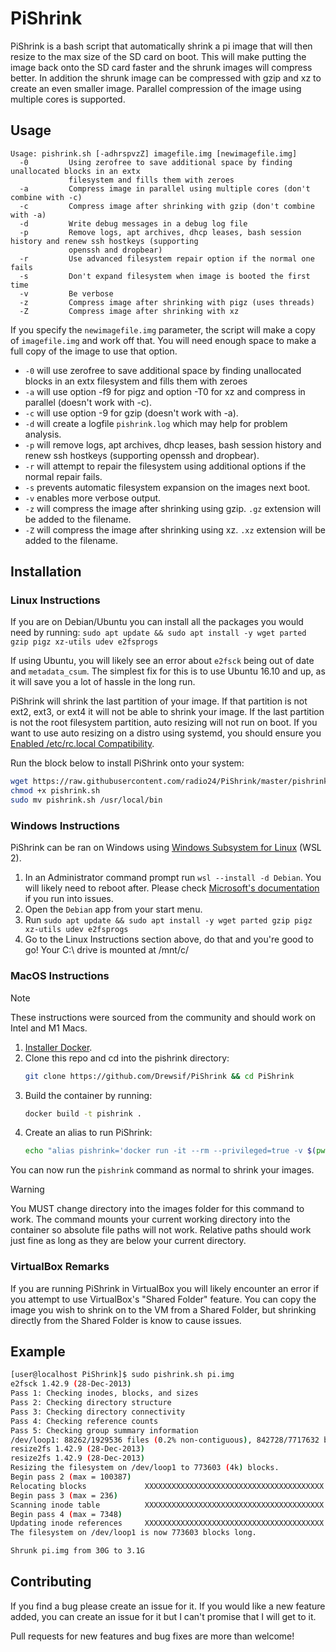 
# PiShrink #

PiShrink is a bash script that automatically shrink a pi image that will then resize to the max size of the SD card on boot. This will make putting the image back onto the SD card faster and the shrunk images will compress better.
In addition the shrunk image can be compressed with gzip and xz to create an even smaller image. Parallel compression of the image
using multiple cores is supported.

## Usage ##

```
Usage: pishrink.sh [-adhrspvzZ] imagefile.img [newimagefile.img]
  -0         Using zerofree to save additional space by finding unallocated blocks in an extx
             filesystem and fills them with zeroes
  -a         Compress image in parallel using multiple cores (don't combine with -c)
  -c         Compress image after shrinking with gzip (don't combine with -a)
  -d         Write debug messages in a debug log file
  -p         Remove logs, apt archives, dhcp leases, bash session history and renew ssh hostkeys (supporting
             openssh and dropbear)
  -r         Use advanced filesystem repair option if the normal one fails
  -s         Don't expand filesystem when image is booted the first time
  -v         Be verbose
  -z         Compress image after shrinking with pigz (uses threads)
  -Z         Compress image after shrinking with xz
```

If you specify the `newimagefile.img` parameter, the script will make a copy of `imagefile.img` and work off that. You will need enough space to make a full copy of the image to use that option.

* `-0` will use zerofree to save additional space by finding unallocated blocks in an extx filesystem and
       fills them with zeroes
* `-a` will use option -f9 for pigz and option -T0 for xz and compress in parallel (doesn't work with -c).
* `-c` will use option -9 for gzip (doesn't work with -a).
* `-d` will create a logfile `pishrink.log` which may help for problem analysis.
* `-p` will remove logs, apt archives, dhcp leases, bash session history and renew ssh hostkeys (supporting
       openssh and dropbear).
* `-r` will attempt to repair the filesystem using additional options if the normal repair fails.
* `-s` prevents automatic filesystem expansion on the images next boot.
* `-v` enables more verbose output.
* `-z` will compress the image after shrinking using gzip. `.gz` extension will be added to the filename.
* `-Z` will compress the image after shrinking using xz. `.xz` extension will be added to the filename.

## Installation ##

### Linux Instructions ###

If you are on Debian/Ubuntu you can install all the packages you would need by running: `sudo apt update && sudo apt install -y wget parted gzip pigz xz-utils udev e2fsprogs`

If using Ubuntu, you will likely see an error about `e2fsck` being out of date and `metadata_csum`. The simplest fix for this is to use Ubuntu 16.10 and up, as it will save you a lot of hassle in the long run.

PiShrink will shrink the last partition of your image. If that partition is not ext2, ext3, or ext4 it will not be able to shrink your image.
If the last partition is not the root filesystem partition, auto resizing will not run on boot.
If you want to use auto resizing on a distro using systemd, you should ensure you [Enabled /etc/rc.local Compatibility](https://www.linuxbabe.com/linux-server/how-to-enable-etcrc-local-with-systemd).

Run the block below to install PiShrink onto your system:

```bash
wget https://raw.githubusercontent.com/radio24/PiShrink/master/pishrink.sh
chmod +x pishrink.sh
sudo mv pishrink.sh /usr/local/bin
```

### Windows Instructions ###

PiShrink can be ran on Windows using [Windows Subsystem for Linux](https://learn.microsoft.com/en-us/windows/wsl/about) (WSL 2).

1. In an Administrator command prompt run `wsl --install -d Debian`. You will likely need to reboot after. Please check [Microsoft's documentation](https://learn.microsoft.com/en-us/windows/wsl/install) if you run into issues.
2. Open the `Debian` app from your start menu.
3. Run `sudo apt update && sudo apt install -y wget parted gzip pigz xz-utils udev e2fsprogs`
4. Go to the Linux Instructions section above, do that and you're good to go! Your C:\ drive is mounted at /mnt/c/

### MacOS Instructions ###

> [!NOTE]
> These instructions were sourced from the community and should work on Intel and M1 Macs.

1. [Installer Docker](https://docs.docker.com/docker-for-mac/install/).
2. Clone this repo and cd into the pishrink directory:
   ```bash
   git clone https://github.com/Drewsif/PiShrink && cd PiShrink
   ```
3. Build the container by running:
   ```bash
   docker build -t pishrink .
   ```
4. Create an alias to run PiShrink:
   ```bash
   echo "alias pishrink='docker run -it --rm --privileged=true -v $(pwd):/workdir pishrink'" >> ~/.bashrc && source ~/.bashrc
   ```

You can now run the `pishrink` command as normal to shrink your images.

> [!WARNING]  
> You MUST change directory into the images folder for this command to work. The command mounts your current working directory into the container so absolute file paths will not work. Relative paths should work just fine as long as they are below your current directory.

### VirtualBox Remarks ###

If you are running PiShrink in VirtualBox you will likely encounter an error if you attempt to use VirtualBox's "Shared Folder" feature. You can copy the image you wish to shrink on to the VM from a Shared Folder, but shrinking directly from the Shared Folder is know to cause issues.

## Example ##

```bash
[user@localhost PiShrink]$ sudo pishrink.sh pi.img
e2fsck 1.42.9 (28-Dec-2013)
Pass 1: Checking inodes, blocks, and sizes
Pass 2: Checking directory structure
Pass 3: Checking directory connectivity
Pass 4: Checking reference counts
Pass 5: Checking group summary information
/dev/loop1: 88262/1929536 files (0.2% non-contiguous), 842728/7717632 blocks
resize2fs 1.42.9 (28-Dec-2013)
resize2fs 1.42.9 (28-Dec-2013)
Resizing the filesystem on /dev/loop1 to 773603 (4k) blocks.
Begin pass 2 (max = 100387)
Relocating blocks             XXXXXXXXXXXXXXXXXXXXXXXXXXXXXXXXXXXXXXXX
Begin pass 3 (max = 236)
Scanning inode table          XXXXXXXXXXXXXXXXXXXXXXXXXXXXXXXXXXXXXXXX
Begin pass 4 (max = 7348)
Updating inode references     XXXXXXXXXXXXXXXXXXXXXXXXXXXXXXXXXXXXXXXX
The filesystem on /dev/loop1 is now 773603 blocks long.

Shrunk pi.img from 30G to 3.1G
```

## Contributing ##

If you find a bug please create an issue for it. If you would like a new feature added, you can create an issue for it but I can't promise that I will get to it.

Pull requests for new features and bug fixes are more than welcome!
